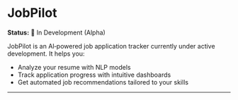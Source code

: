 # JobPilot

**Status:** 🔧 In Development (Alpha)

JobPilot is an AI‑powered job application tracker currently under active development. It helps you:

- Analyze your resume with NLP models  
- Track application progress with intuitive dashboards  
- Get automated job recommendations tailored to your skills  

---
